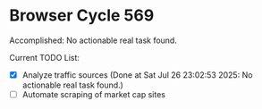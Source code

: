 # Browser Cycle 569

Accomplished: No actionable real task found.

Current TODO List:

- [x] Analyze traffic sources  (Done at Sat Jul 26 23:02:53 2025: No actionable real task found.)
- [ ] Automate scraping of market cap sites